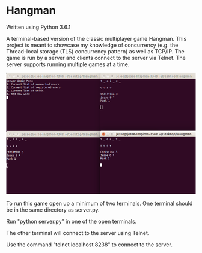 # Hangman

Written using Python 3.6.1

A terminal-based version of the classic multiplayer game Hangman. This project is meant to showcase my knowledge of concurrency (e.g. the Thread-local storage (TLS) concurrency pattern) as well as TCP/IP. The game is run by a server and clients connect to the server via Telnet. The server supports running multiple games at a time.

![](./images/hangman.png)

To run this game open up a minimum of two terminals. One terminal should be in the same directory as server.py.

Run "python server.py" in one of the open terminals.

The other terminal will connect to the server using Telnet.

Use the command "telnet localhost 8238" to connect to the server.
